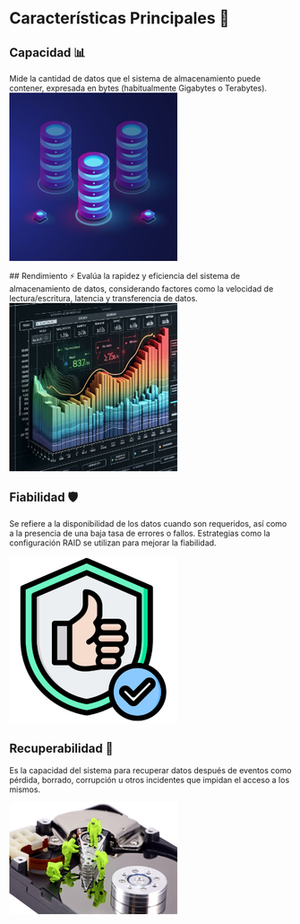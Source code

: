 # Características Principales 🚀

## Capacidad 📊
Mide la cantidad de datos que el sistema de almacenamiento puede contener, expresada en bytes (habitualmente Gigabytes o Terabytes).
<img src="img/capa.jpg" alt="Descripción de la imagen" width="300"/>
</center>
## Rendimiento ⚡
Evalúa la rapidez y eficiencia del sistema de almacenamiento de datos, considerando factores como la velocidad de lectura/escritura, latencia y transferencia de datos.
<img src="img/remdimi.jpeg" alt="Descripción de la imagen" width="300"/>

## Fiabilidad 🛡️
Se refiere a la disponibilidad de los datos cuando son requeridos, así como a la presencia de una baja tasa de errores o fallos. Estrategias como la configuración RAID se utilizan para mejorar la fiabilidad.

<img src="img/fiabilidad.png" alt="Descripción de la imagen" width="300"/>


## Recuperabilidad 🔄
Es la capacidad del sistema para recuperar datos después de eventos como pérdida, borrado, corrupción u otros incidentes que impidan el acceso a los mismos.

<img src="img/recuperacion_datos.jpg" alt="Descripción de la imagen" width="300"/>
